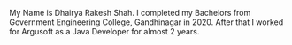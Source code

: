 My Name is Dhairya Rakesh Shah. I completed my Bachelors from Government Engineering College, Gandhinagar 
in 2020. After that I worked for Argusoft as a Java Developer for almost 2 years.